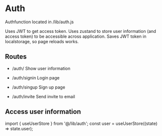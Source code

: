 # Auth

Authfunction located in /lib/auth.js

Uses JWT to get access token.
Uses zustand to store user information (and access token) to be accessible across application.
Saves JWT token in localstorage, so page reloads works.


## Routes
- /auth/
    Show user information

- /auth/signin
    Login page

- /auth/singup
    Sign up page

- /auth/invite
    Send invite to email

## Access user information
import { useUserStore } from '@/lib/auth';
const user = useUserStore((state) => state.user);

